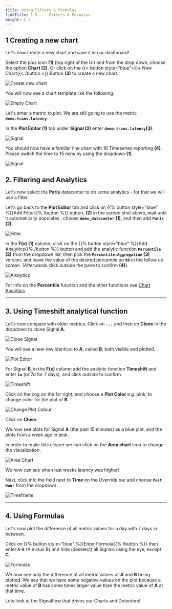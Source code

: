 ```yaml
---
title: Using Filters & Formulas
linkTitle: 1.5---- Filters & Formulas
weight: 1.5
---
```


## 1 Creating a new chart

Let's now create a new chart and save it in our dashboard!

Select the plus icon **(1)** (top right of the UI) and from the drop down, choose the option **Chart (2)**.
Or click on the {{< button style="blue">}}+ New Chart{{< /button >}} Button **(3)** to create a new chart.

![Create new chart](../../images/new-chart.png)

You will now see a chart template like the following.

![Empty Chart](../../images/empty-new-chart.png)

Let's enter a metric to plot. We are still going to use the metric **`demo.trans.latency`**.

In the **Plot Editor (1)** tab under **Signal (2)** enter **`demo.trans.latency`(3)**.

![Signal](../../images/plot-editor.png)

You should now have a familiar line chart with 18 Timeseries reporting **(4)**. Please switch the time to 15 mins by using the dropdown **(1)**.

![Signal](../../images/line-chart-15-mins.png)

## 2. Filtering and Analytics

Let's now select the **Paris** datacenter to do some analytics - for that we will use a filter.

Let's go back to the **Plot Editor** tab and click on {{% button style="blue" %}}Add Filter{{% /button %}}
button, **(2)** in the screen shot above, wait until it automatically populates , choose **`demo_datacenter` (1)**, and then add **`Paris` (2)**.

![Filter](../../images/select-filter.png)

In the **F(x) (1)** column, click on the {{% button style="blue" %}}Add Analytics{{% /button %}} button and add the analytic function **`Percentile` (2)** from the dropdown list, then pick the  **`Percentile:Aggregation` (3)** version, and leave the value of the desired percentile on **`90`** in the follow up screen. (Afterwards click outside the pane to confirm **(4)**).

![Analytics](../../images/prepare_filter.png)

For info on the **Percentile** function and the other functions see [Chart Analytics](https://docs.splunk.com/Observability/data-visualization/charts/gain-insights-through-chart-analytics.html#gain-insights-through-chart-analytics).

---

## 3. Using Timeshift analytical function

Let's now compare with older metrics. Click on **`...`** and then on **Clone** in the dropdown to clone Signal **A**.

![Clone Signal](../../images/M-Filter-3.png)

You will see a new row identical to **A**, called **B**, both visible and plotted.

![Plot Editor](../../images/M-Filter-4.png)

For Signal **B**, in the **F(x)** column add the analytic function **Timeshift** and enter **`1w`** (or 7d for 7 days), and click outside to confirm.

![Timeshift](../../images/M-Filter-5.png)

Click on the cog on the far right, and choose a **Plot Color** e.g. pink, to change color for the plot of **B**.

![Change Plot Colour](../../images/M-Filter-6.png)

Click on **Close**.

We now see plots for Signal **A** (the past 15 minutes) as a blue plot, and the plots from a week ago in pink.

In order to make this clearer we can click on the **Area chart** icon to change the visualization.

![Area Chart](../../images/M-Filter-8.png)

We now can see when last weeks latency was higher!

Next, click into the field next to **Time** on the Override bar and choose **`Past Hour`** from the dropdown.

![Timeframe](../../images/M-Filter-9.png)

---

## 4. Using Formulas

Let's now plot the difference of all metric values for a day with 7 days in between.

Click on {{% button style="blue" %}}Enter Formula{{% /button %}}
 then enter **`A-B`** (A minus B) and hide (deselect) all Signals using the eye, except **C**.

![Formulas](../../images/M-Filter-11.png)

We now see only the difference of all metric values of **A** and **B** being plotted. We see that we have some negative values on the plot because a metric value of **B** has some times larger value than the metric value of **A** at that time.

Lets look at the Signalflow that drives our Charts and Detectors!
